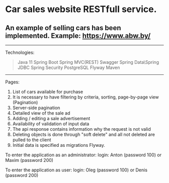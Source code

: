 # Car sales website RESTfull service.
## An example of selling cars has been implemented. Example: https://www.abw.by/
---
Technologies:
>Java 11
>Spring Boot
>Spring MVC(REST)
>Swagger
>Spring Data\Spring JDBC
>Spring Security
>PostgreSQL
>Flyway
>Maven
---





Pages:
1. List of cars available for purchase
2. It is necessary to have filtering by criteria, sorting, page-by-page
 view (Pagination)
3. Server-side pagination
4. Detailed view of the sale ad
5. Adding / editing a sale advertisement
6. Availability of validation of input data
7. The api response contains information why the request is not valid
8. Deleting objects is done through "soft delete"
 and all not deleted are pulled to the client
9. Initial data is specified as migrations
Flyway.


To enter the application as an administrator: login: Anton (password 100) or Maxim (password 200)

To enter the application as user: login: Oleg (password 100) or Denis (password 200)

